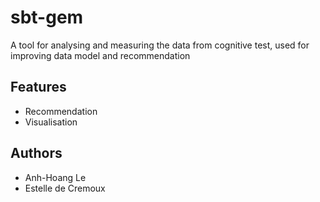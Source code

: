 # sbt-gem
A tool for analysing and measuring the data from cognitive test, used for improving data model and recommendation



## Features
* Recommendation
* Visualisation







## Authors
* Anh-Hoang Le
* Estelle de Cremoux
